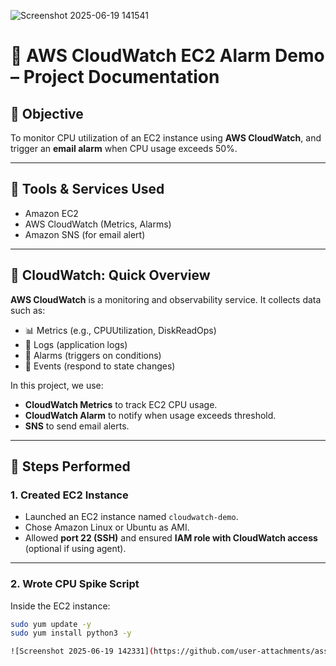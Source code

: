 
![Screenshot 2025-06-19 141541](https://github.com/user-attachments/assets/26769243-8776-42c6-9871-2eb8f026b15a)


# 🧠 AWS CloudWatch EC2 Alarm Demo – Project Documentation

## 📌 Objective
To monitor CPU utilization of an EC2 instance using **AWS CloudWatch**, and trigger an **email alarm** when CPU usage exceeds 50%.

---

## 🔧 Tools & Services Used
- Amazon EC2
- AWS CloudWatch (Metrics, Alarms)
- Amazon SNS (for email alert)

---

## 📝 CloudWatch: Quick Overview

**AWS CloudWatch** is a monitoring and observability service. It collects data such as:

- 📊 Metrics (e.g., CPUUtilization, DiskReadOps)
- 📄 Logs (application logs)
- 🚨 Alarms (triggers on conditions)
- 🧠 Events (respond to state changes)

In this project, we use:
- **CloudWatch Metrics** to track EC2 CPU usage.
- **CloudWatch Alarm** to notify when usage exceeds threshold.
- **SNS** to send email alerts.

---

## 🔨 Steps Performed

### 1. **Created EC2 Instance**
- Launched an EC2 instance named `cloudwatch-demo`.
- Chose Amazon Linux or Ubuntu as AMI.
- Allowed **port 22 (SSH)** and ensured **IAM role with CloudWatch access** (optional if using agent).

---

### 2. **Wrote CPU Spike Script**
Inside the EC2 instance:
```bash
sudo yum update -y
sudo yum install python3 -y

![Screenshot 2025-06-19 142331](https://github.com/user-attachments/assets/855d2cc9-b0ae-4260-9c85-a7ccb1a34659)
